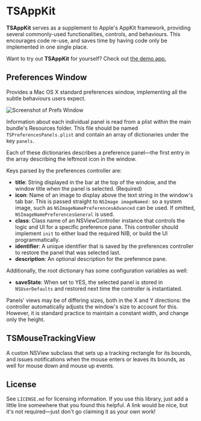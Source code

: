 # TSAppKit
**TSAppKit** serves as a supplement to Apple's AppKit framework, providing several commonly-used functionalities, controls, and behaviours. This encourages code re-use, and saves time by having code only be implemented in one single place.

Want to try out **TSAppKit** for yourself? Check out [the demo app.](https://github.com/tristanseifert/TSAppKitDemo)

## Preferences Window
Provides a Mac OS X standard preferences window, implementing all the subtle behaviours users expect.

![Screenshot of Prefs Window](https://cloud.githubusercontent.com/assets/644002/5155438/983e4eb6-724e-11e4-9c6d-40058a031f01.png)

Information about each individual panel is read from a plist within the main bundle's Resources folder. This file should be named `TSPreferencesPanels.plist` and contain an array of dictionaries under the key `panels`. 

Each of these dictionaries describes a preference panel—the first entry in the array describing the leftmost icon in the window.

Keys parsed by the preferences controller are:

* **title**: String displayed in the bar at the top of the window, and the window title when the panel is selected. (Required)
* **icon**: Name of an image to display above the text string in the window's tab bar. This is passed straight to `NSImage imageNamed:` so a system image, such as `NSImageNamePreferencesAdvanced` can be used. If omitted, `NSImageNamePreferencesGeneral` is used.
* **class**: Class name of an NSViewController instance that controls the logic and UI for a specific preference pane. This controller should implement `init` to either load the required NIB, or build the UI programmatically.
* **identifier**: A unique identifier that is saved by the preferences controller to restore the panel that was selected last.
* **description**: An optional description for the preference pane.

Additionally, the root dictionary has some configuration variables as well:

* **saveState**: When set to YES, the selected panel is stored in `NSUserDefaults` and restored next time the controller is instantiated.

Panels' views may be of differing sizes, both in the X and Y directions: the controller automatically adjusts the window's size to account for this. However, it is standard practice to maintain a constant width, and change only the height.

## TSMouseTrackingView
A custon NSView subclass that sets up a tracking rectangle for its bounds, and issues notifications when the mouse enters or leaves its bounds, as well for mouse down and mouse up events.

## License
See `LICENSE.md` for licensing information. If you use this library, just add a little line somewhere that you found this helpful. A link would be nice, but it's not required—just don't go claiming it as your own work!

